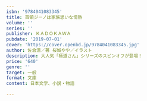 ```yaml
---
isbn: '9784041083345'
title: 首領ジーノは家族思いな情熱
volume: ''
series: ''
publisher: ＫＡＤＯＫＡＷＡ
pubdate: '2019-07-01'
cover: 'https://cover.openbd.jp/9784041083345.jpg'
author: 佐倉温／著 桜城やや／イラスト
description: 大人気「極道さん」シリーズのスピンオフが登場！
price: '640'
genre: ''
target: 一般
format: 文庫
content: 日本文学、小説・物語

---
```

